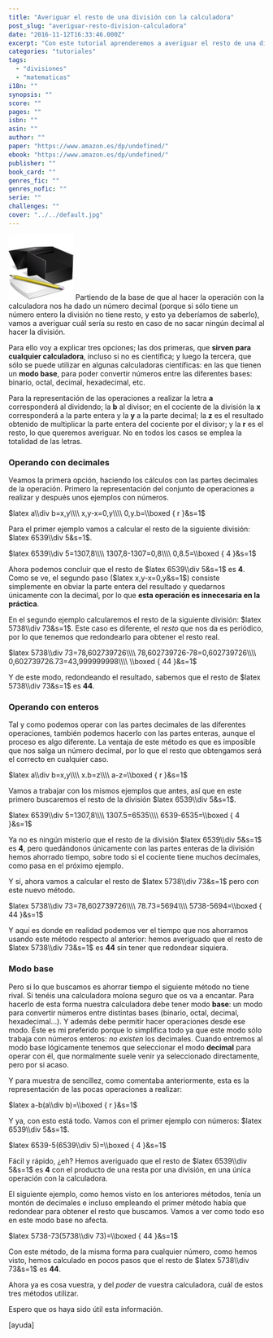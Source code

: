 ```yaml
---
title: "Averiguar el resto de una división con la calculadora"
post_slug: "averiguar-resto-division-calculadora"
date: "2016-11-12T16:33:46.000Z"
excerpt: "Con este tutorial aprenderemos a averiguar el resto de una división con la calculadora, sin necesidad de hacer la operación a mano."
categories: "tutoriales"
tags: 
  - "divisiones"
  - "matematicas"
i18n: ""
synopsis: ""
score: ""
pages: ""
isbn: ""
asin: ""
author: ""
paper: "https://www.amazon.es/dp/undefined/"
ebook: "https://www.amazon.es/dp/undefined/"
publisher: ""
book_card: ""
genres_fic: ""
genres_nofic: ""
serie: ""
challenges: ""
cover: "../../default.jpg"
---
```


![](images/tutorial.png "tutorial") Partiendo de la base de que al hacer la operación con la calculadora nos ha dado un número decimal (porque si sólo tiene un número entero la división no tiene resto, y esto ya deberíamos de saberlo), vamos a averiguar cuál sería su resto en caso de no sacar ningún decimal al hacer la división.

Para ello voy a explicar tres opciones; las dos primeras, que **sirven para cualquier calculadora**, incluso si no es científica; y luego la tercera, que sólo se puede utilizar en algunas calculadoras científicas: en las que tienen un **modo base**, para poder convertir números entre las diferentes bases: binario, octal, decimal, hexadecimal, etc.

Para la representación de las operaciones a realizar la letra **a** corresponderá al dividendo; la **b** al divisor; en el cociente de la división la **x** corresponderá a la parte entera y la **y** a la parte decimal; la **z** es el resultado obtenido de multiplicar la parte entera del cociente por el divisor; y la **r** es el resto, lo que queremos averiguar. No en todos los casos se emplea la totalidad de las letras.

### Operando con decimales

Veamos la primera opción, haciendo los cálculos con las partes decimales de la operación. Primero la representación del conjunto de operaciones a realizar y después unos ejemplos con números.

$latex a\\div b=x,y\\\\ x,y-x=0,y\\\\ 0,y.b=\\boxed { r }&s=1$

Para el primer ejemplo vamos a calcular el resto de la siguiente división: $latex 6539\\div 5&s=1$.

$latex 6539\\div 5=1307,8\\\\ 1307,8-1307=0,8\\\\ 0,8.5=\\boxed { 4 }&s=1$

Ahora podemos concluir que el resto de $latex 6539\\div 5&s=1$ es **4**. Como se ve, el segundo paso ($latex x,y-x=0,y&s=1$) consiste simplemente en obviar la parte entera del resultado y quedarnos únicamente con la decimal, por lo que **esta operación es innecesaria en la práctica**.

En el segundo ejemplo calcularemos el resto de la siguiente división: $latex 5738\\div 73&s=1$. Este caso es diferente, el _resto_ que nos da es periódico, por lo que tenemos que redondearlo para obtener el resto real.

$latex 5738\\div 73=78,602739726\\\\ 78,602739726-78=0,602739726\\\\ 0,602739726.73=43,999999998\\\\ \\boxed { 44 }&s=1$

Y de este modo, redondeando el resultado, sabemos que el resto de $latex 5738\\div 73&s=1$ es **44**.

### Operando con enteros

Tal y como podemos operar con las partes decimales de las diferentes operaciones, también podemos hacerlo con las partes enteras, aunque el proceso es algo diferente. La ventaja de este método es que es imposible que nos salga un número decimal, por lo que el resto que obtengamos será el correcto en cualquier caso.

$latex a\\div b=x,y\\\\ x.b=z\\\\ a-z=\\boxed { r }&s=1$

Vamos a trabajar con los mismos ejemplos que antes, así que en este primero buscaremos el resto de la división $latex 6539\\div 5&s=1$.

$latex 6539\\div 5=1307,8\\\\ 1307.5=6535\\\\ 6539-6535=\\boxed { 4 }&s=1$

Ya no es ningún misterio que el resto de la división $latex 6539\\div 5&s=1$ es **4**, pero quedándonos únicamente con las partes enteras de la división hemos ahorrado tiempo, sobre todo si el cociente tiene muchos decimales, como pasa en el próximo ejemplo.

Y sí, ahora vamos a calcular el resto de $latex 5738\\div 73&s=1$ pero con este nuevo método.

$latex 5738\\div 73=78,602739726\\\\ 78.73=5694\\\\ 5738-5694=\\boxed { 44 }&s=1$

Y aquí es donde en realidad podemos ver el tiempo que nos ahorramos usando este método respecto al anterior: hemos averiguado que el resto de $latex 5738\\div 73&s=1$ es **44** sin tener que redondear siquiera.

### Modo base

Pero si lo que buscamos es ahorrar tiempo el siguiente método no tiene rival. Si tenéis una calculadora molona seguro que os va a encantar. Para hacerlo de esta forma nuestra calculadora debe tener modo **base**: un modo para convertir números entre distintas bases (binario, octal, decimal, hexadecimal…). Y además debe permitir hacer operaciones desde ese modo. Éste es mi preferido porque lo simplifica todo ya que este modo sólo trabaja con números enteros: _no existen_ los decimales. Cuando entremos al modo base lógicamente tenemos que seleccionar el modo **decimal** para operar con él, que normalmente suele venir ya seleccionado directamente, pero por si acaso.

Y para muestra de sencillez, como comentaba anteriormente, esta es la representación de las pocas operaciones a realizar:

$latex a-b(a\\div b)=\\boxed { r }&s=1$

Y ya, con esto está todo. Vamos con el primer ejemplo con números: $latex 6539\\div 5&s=1$.

$latex 6539-5(6539\\div 5)=\\boxed { 4 }&s=1$

Fácil y rápido, ¿eh? Hemos averiguado que el resto de $latex 6539\\div 5&s=1$ es **4** con el producto de una resta por una división, en una única operación con la calculadora.

El siguiente ejemplo, como hemos visto en los anteriores métodos, tenía un montón de decimales e incluso empleando el primer método había que redondear para obtener el resto que buscamos. Vamos a ver como todo eso en este modo base no afecta.

$latex 5738-73(5738\\div 73)=\\boxed { 44 }&s=1$

Con este método, de la misma forma para cualquier número, como hemos visto, hemos calculado en pocos pasos que el resto de $latex 5738\\div 73&s=1$ es **44**.

Ahora ya es cosa vuestra, y del _poder_ de vuestra calculadora, cuál de estos tres métodos utilizar.

Espero que os haya sido útil esta información.

\[ayuda\]

